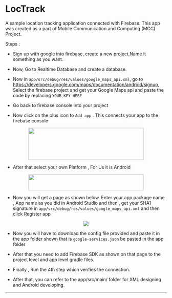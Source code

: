 # LocTrack
A sample location tracking application connected with Firebase. This app was created as a part of Mobile Communication and Computing (MCC) Project.

Steps :

- Sign up with google into firebase, create a new project,Name it something as you want.

- Now, Go to Realtime Database and create a database.

- Now in ```app/src/debug/res/values/google_maps_api.xml```, go to https://developers.google.com/maps/documentation/android/signup, Select the firebase project and get your Google Maps api and paste the code by replacing ```YOUR_KEY_HERE```

- Go back to firebase console into your project 

- Now click on the plus icon to ```Add app``` . This connects your app to the firebase console

<p align="center">
  <img width="360" height="100" src="https://user-images.githubusercontent.com/42001739/96955608-a020d400-1513-11eb-9b53-96f7e6104f32.png">
</p>

- After that select your own Platform , For Us it is Android


<p align="center">
  <img width="360" height="50" src="https://user-images.githubusercontent.com/42001739/96955692-d0687280-1513-11eb-9624-87243b4c588e.png">
</p>



- Now you will get a page as shown below. Enter your app package name , App name as you did in Android Studio and then , get your SHA1 signature in  ```app/src/debug/res/values/google_maps_api.xml``` and then click Register app
<p align="center">
  <img  src="https://user-images.githubusercontent.com/42001739/96956170-1114bb80-1515-11eb-8ffc-dae55d3c3e52.png">
</p>


- Now you will have to download the config file provided and paste it in the app folder shown that is ```google-services.json``` be pasted in the app folder

- After that you need to add Firebase SDK as shown on that page to the project level and app level gradle files.

- Finally , Run the 4th step which verifies the connection.

- After that, you can refer to the app/src/main/ folder for XML designing and Android developing.

---
